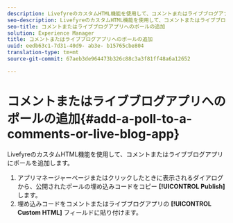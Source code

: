 ```yaml
---
description: LivefyreのカスタムHTML機能を使用して、コメントまたはライブブログアプリにポールを追加します。
seo-description: LivefyreのカスタムHTML機能を使用して、コメントまたはライブブログアプリにポールを追加します。
seo-title: コメントまたはライブブログアプリへのポールの追加
solution: Experience Manager
title: コメントまたはライブブログアプリへのポールの追加
uuid: eedb63c1-7d31-40d9- ab3e- b15765cbe804
translation-type: tm+mt
source-git-commit: 67aeb3de964473b326c88c3a3f81ff48a6a12652

---
```



# コメントまたはライブブログアプリへのポールの追加{#add-a-poll-to-a-comments-or-live-blog-app}

LivefyreのカスタムHTML機能を使用して、コメントまたはライブブログアプリにポールを追加します。

1. アプリマネージャーページまたはクリックしたときに表示されるダイアログから、公開されたポールの埋め込みコードをコピー **[!UICONTROL Publish]** します。
1. 埋め込みコードをコメントまたはライブブログアプリの **[!UICONTROL Custom HTML]** フィールドに貼り付けます。
